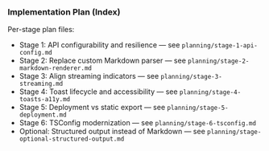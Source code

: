 ### Implementation Plan (Index)

Per-stage plan files:

-  Stage 1: API configurability and resilience — see `planning/stage-1-api-config.md`
-  Stage 2: Replace custom Markdown parser — see `planning/stage-2-markdown-renderer.md`
-  Stage 3: Align streaming indicators — see `planning/stage-3-streaming.md`
-  Stage 4: Toast lifecycle and accessibility — see `planning/stage-4-toasts-a11y.md`
-  Stage 5: Deployment vs static export — see `planning/stage-5-deployment.md`
-  Stage 6: TSConfig modernization — see `planning/stage-6-tsconfig.md`
-  Optional: Structured output instead of Markdown — see `planning/stage-optional-structured-output.md`
